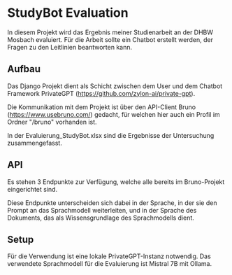 # StudyBot Evaluation

In diesem Projekt wird das Ergebnis meiner Studienarbeit an der DHBW Mosbach evaluiert. Für die Arbeit sollte ein Chatbot erstellt werden, der Fragen zu den Leitlinien beantworten kann.

## Aufbau

Das Django Projekt dient als Schicht zwischen dem User und dem Chatbot Framework PrivateGPT (https://github.com/zylon-ai/private-gpt).

Die Kommunikation mit dem Projekt ist über den API-Client Bruno (https://www.usebruno.com/) gedacht, für welchen hier auch ein Profil im Ordner "/bruno" vorhanden ist.

In der Evaluierung_StudyBot.xlsx sind die Ergebnisse der Untersuchung zusammengefasst.

## API

Es stehen 3 Endpunkte zur Verfügung, welche alle bereits im Bruno-Projekt eingerichtet sind. 

Diese Endpunkte unterscheiden sich dabei in der Sprache, in der sie den Prompt an das Sprachmodell weiterleiten, und in der Sprache des Dokuments, das als Wissensgrundlage des Sprachmodells dient.

## Setup

Für die Verwendung ist eine lokale PrivateGPT-Instanz notwendig. Das verwendete Sprachmodell für die Evaluierung ist Mistral 7B mit Ollama.